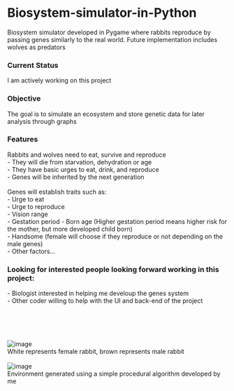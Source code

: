 # Biosystem-simulator-in-Python
Biosystem simulator developed in Pygame where rabbits reproduce by passing genes similarly to the real world. Future implementation includes wolves as predators

<h3>Current Status</h3>
I am actively working on this project

<h3>Objective</h3>
The goal is to simulate an ecosystem and store genetic data for later analysis through graphs

<h3>Features</h3>
Rabbits and wolves need to eat, survive and reproduce  <br>
  - They will die from starvation, dehydration or age  <br>
  - They have basic urges to eat, drink, and reproduce  <br>
  - Genes will be inherited by the next generation  <br>
<br>
Genes will establish traits such as:  <br>
        - Urge to eat  <br>
        - Urge to reproduce  <br>
        - Vision range  <br>
        - Gestation period - Born age (Higher gestation period means higher risk for the mother, but more developed child born)  <br>
        - Handsome (female will choose if they reproduce or not depending on the male genes)  <br>
        - Other factors...  <br>

<h3>Looking for interested people looking forward working in this project:</h3>
  - Biologist interested in helping me develoup the genes system  <br>
  - Other coder willing to help with the UI and back-end of the project

<br><br>
<br><br>
![image](https://github.com/user-attachments/assets/432d56e9-bbe2-47fa-99eb-d14a7b635482)<br>
  White represents female rabbit, brown represents male rabbit
<br><br>
![image](https://github.com/user-attachments/assets/2d8f86a7-42f9-4d75-9bec-9932068437e6)<br>
  Environment generated using a simple procedural algorithm developed by me
